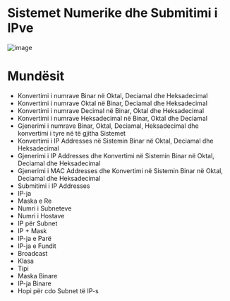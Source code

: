# Sistemet Numerike dhe Submitimi i IPve
![image](https://user-images.githubusercontent.com/50520333/178273757-82107a7a-a932-460e-9a19-5b90c1d353e0.png)

# Mundësit 
  - Konvertimi i numrave Binar në Oktal, Deciamal dhe Heksadecimal
  - Konvertimi i numrave Oktal në Binar, Deciamal dhe Heksadecimal
  - Konvertimi i numrave Decimal në Binar, Oktal dhe Heksadecimal
  - Konvertimi i numrave Heksadecimal në Binar, Oktal dhe Deciamal
  - Gjenerimi i numrave  Binar, Oktal, Deciamal, Heksadecimal dhe konvertimi i tyre në të gjitha Sistemet 
  - Konvertimi i IP Addresses në Sistemin Binar në Oktal, Deciamal dhe Heksadecimal
  - Gjenerimi i IP Addresses dhe Konvertimi në Sistemin Binar në Oktal, Deciamal dhe Heksadecimal
  - Gjenerimi i MAC Addresses dhe Konvertimi në Sistemin Binar në Oktal, Deciamal dhe Heksadecimal
  - Submitimi i IP Addresses 
  - IP-ja
  - Maska e Re
  - Numri i Subneteve
  - Numri i Hostave
  - IP për Subnet
  - IP + Mask
  - IP-ja e Parë
  - IP-ja e Fundit
  - Broadcast
  - Klasa
  - Tipi
  - Maska Binare
  - IP-ja Binare
  - Hopi për cdo Subnet të IP-s
